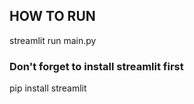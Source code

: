 ## HOW TO RUN
streamlit run main.py

### Don't forget to install streamlit first
pip install streamlit